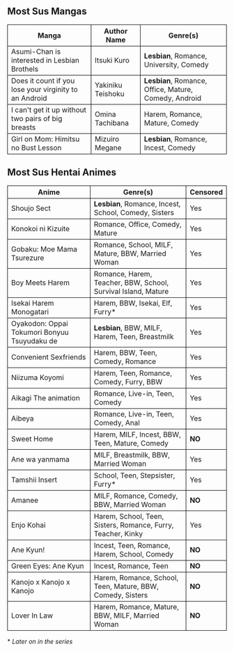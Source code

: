 ## Most Sus Mangas

<style>
.d-table tr:hover {
  background-color: rgba(2, 255, 238, 0.58);
}

.d-table table, th, td {
  border: 1px solid black;
  border-collapse: collapse;
}
</style>

<!-- Table Start -->

<table class = "d-table">

<tr>
<th> Manga
<th> Author Name
<th> Genre(s)
</tr>

<tr>
<td> Asumi-Chan is interested in Lesbian Brothels
<td> Itsuki Kuro
<td> <b>Lesbian</b>, Romance, University, Comedy
</tr>

<tr>
<td> Does it count if you lose your virginity to an Android
<td> Yakiniku Teishoku
<td> <b>Lesbian</b>, Romance, Office, Mature, Comedy, Android
</tr>

<tr>
<td> I can't get it up without two pairs of big breasts
<td> Omina Tachibana
<td> Harem, Romance, Mature, Comedy
</tr>

<tr>
<td> Girl on Mom: Himitsu no Bust Lesson
<td> Mizuiro Megane
<td> <b>Lesbian</b>, Romance, Incest, Comedy
</tr>

</table>

## Most Sus Hentai Animes

<style>
.h-table tr:hover {background-color:rgba(99, 255, 2, 0.49);}

.h-table table, th, td {
  border: 1px solid black;
  border-collapse: collapse;
}
</style>

<!-- Table Start -->

<table class="h-table">

<tr>
<th> Anime
<th> Genre(s)
<th> Censored
</tr>

<tr>
<td> Shoujo Sect
<td> <b>Lesbian</b>, Romance, Incest, School, Comedy, Sisters
<td> Yes
</tr>

<tr>
<td> Konokoi ni Kizuite
<td> Romance, Office, Comedy, Mature
<td> Yes
</tr>

<tr>
<td> Gobaku: Moe Mama Tsurezure
<td> Romance, School, MILF, Mature, BBW, Married Woman
<td> Yes
</tr> 

<tr>
<td> Boy Meets Harem
<td> Romance, Harem, Teacher, BBW, School, Survival Island, Mature
<td> Yes
</tr>

<tr>
<td> Isekai Harem Monogatari
<td> Harem, BBW, Isekai, Elf, Furry*
<td> Yes
</tr>

<tr>
<td> Oyakodon: Oppai Tokumori Bonyuu Tsuyudaku de
<td> <b>Lesbian</b>, BBW, MILF, Harem, Teen, Breastmilk
<td> Yes
</tr>

<tr>
<td> Convenient Sexfriends
<td> Harem, BBW, Teen, Comedy, Romance
<td> Yes
</tr>

<tr>
<td> Niizuma Koyomi
<td> Harem, Teen, Romance, Comedy, Furry, BBW
<td> Yes
</tr>

<tr>
<td> Aikagi The animation
<td> Romance, Live-in, Teen, Comedy
<td> Yes
</tr>

<tr>
<td> Aibeya
<td> Romance, Live-in, Teen, Comedy, Anal
<td> Yes
</tr>

<tr>
<td> Sweet Home
<td> Harem, MILF, Incest, BBW, Teen, Mature, Comedy 
<td> <b>NO</b>
</tr>

<tr>
<td> Ane wa yanmama
<td> MILF, Breastmilk, BBW, Married Woman
<td> Yes
</tr>

<tr>
<td> Tamshii Insert
<td> School, Teen, Stepsister, Furry*
<td> Yes
</tr>

<tr>
<td> Amanee
<td> MILF, Romance, Comedy, BBW, Married Woman
<td> <b>NO</b>
</tr>

<tr>
<td> Enjo Kohai
<td> Harem, School, Teen, Sisters, Romance, Furry, Teacher, Kinky
<td> Yes
</tr>

<tr>
<td> Ane Kyun!
<td> Incest, Teen, Romance, Harem, School, Comedy
<td> <b>NO</b>
</tr>

<tr>
<td> Green Eyes: Ane Kyun
<td> Incest, Romance, Teen
<td> <b>NO</b>
</tr>

<tr>
<td> Kanojo x Kanojo x Kanojo
<td> Harem, Romance, School, Teen, Mature, BBW, Comedy, Sisters
<td> <b>NO</b>
</tr>

<tr>
<td> Lover In Law
<td> Harem, Romance, Mature, BBW, MILF, Married Woman
<td> <b>NO</b>
</tr>

</table>

<footer>
* <i>Later on in the series</i>
</footer>


